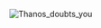 ![Thanos_doubts_you](https://media0.giphy.com/media/6bdgwW6B0ooer3r8AZ/giphy.gif?cid=ecf05e47pqqzhyvvryjlin0k8ppazkjmis96v5ar5pm288kx&rid=giphy.gif&ct=g)

